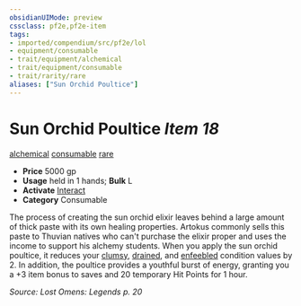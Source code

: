 ```yaml
---
obsidianUIMode: preview
cssclass: pf2e,pf2e-item
tags:
- imported/compendium/src/pf2e/lol
- equipment/consumable
- trait/equipment/alchemical
- trait/equipment/consumable
- trait/rarity/rare
aliases: ["Sun Orchid Poultice"]
---
```

# Sun Orchid Poultice *Item 18*  
[alchemical](alchemical.md)  [consumable](consumable.md)  [rare](rare.md)  

- **Price** 5000 gp
- **Usage** held in 1 hands; **Bulk** L
- **Activate** [Interact](interact.md)
- **Category** Consumable

The process of creating the sun orchid elixir leaves behind a large amount of thick paste with its own healing properties. Artokus commonly sells this paste to Thuvian natives who can't purchase the elixir proper and uses the income to support his alchemy students. When you apply the sun orchid poultice, it reduces your [clumsy](conditions.md#Clumsy), [drained](conditions.md#Drained), and [enfeebled](conditions.md#Enfeebled) condition values by 2. In addition, the poultice provides a youthful burst of energy, granting you a +3 item bonus to saves and 20 temporary Hit Points for 1 hour.

*Source: Lost Omens: Legends p. 20*